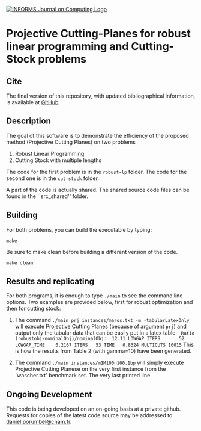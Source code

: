 [![INFORMS Journal on Computing Logo](https://INFORMSJoC.github.io/logos/INFORMS_Journal_on_Computing_Header.jpg)](https://pubsonline.informs.org/journal/ijoc)

# Projective Cutting-Planes for robust linear programming and Cutting-Stock problems

## Cite

The final version of this repository, with updated bibliographical information, is available at [GitHub](https://github.com/INFORMSJoC/2020.0068).

## Description

The goal of this software is to demonstrate the efficiency of the proposed method (Projective Cutting Planes) on two problems

1. Robust Linear Programming
2. Cutting Stock with multiple lengths
    
The code for the first problem is in the `robust-lp` folder.
The code for the second one is in the `cut-stock` folder.

A part of the code is actually shared. The shared source code files can be found
in the ``src_shared'' folder.

## Building

For both problems, you can build the executable by typing:
```
make 
```

Be sure to make clean before building a different version of the code.
```
make clean
```

## Results and replicating

For both programs, it is enough to type `./main` to see the command line
options. Two examples are provided below, first for robust optimization and then for
cutting stock:

1. The command `./main prj instances/maros.txt -m -tabularLatexOnly` will execute Projective Cutting Planes (because of argument `prj`) and output
only the tabular data that can be easily put in a latex table.
`` Ratio (robustobj-nominalObj)/nominalObj:  12.11 LOWGAP_ITERS       52 LOWGAP_TIME    0.2167 ITERS   53 TIME   0.8324 MULTICUTS 10015``
This is how the results from Table 2 (with gamma=10) have been generated.

2. The command `./main instances/m1M100n100.1bp` will simply execute Projective Cutting Planese on the very
first instance from the `wascher.txt' benchmark set. The very last printed line 

## Ongoing Development

This code is being developed on an on-going basis at a private 
github. Requests for copies of the latest code source may be addressed to
daniel.porumbel@cnam.fr.

